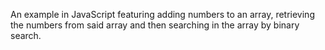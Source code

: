 An example in JavaScript featuring adding numbers to an array, retrieving the numbers from said array and then searching in the array by binary search.
